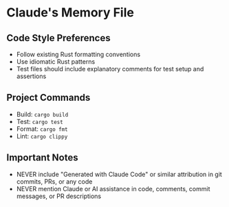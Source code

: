 # Claude's Memory File

## Code Style Preferences
- Follow existing Rust formatting conventions
- Use idiomatic Rust patterns
- Test files should include explanatory comments for test setup and assertions

## Project Commands
- Build: `cargo build`
- Test: `cargo test`
- Format: `cargo fmt`
- Lint: `cargo clippy`

## Important Notes
- NEVER include "Generated with Claude Code" or similar attribution in git commits, PRs, or any code
- NEVER mention Claude or AI assistance in code, comments, commit messages, or PR descriptions